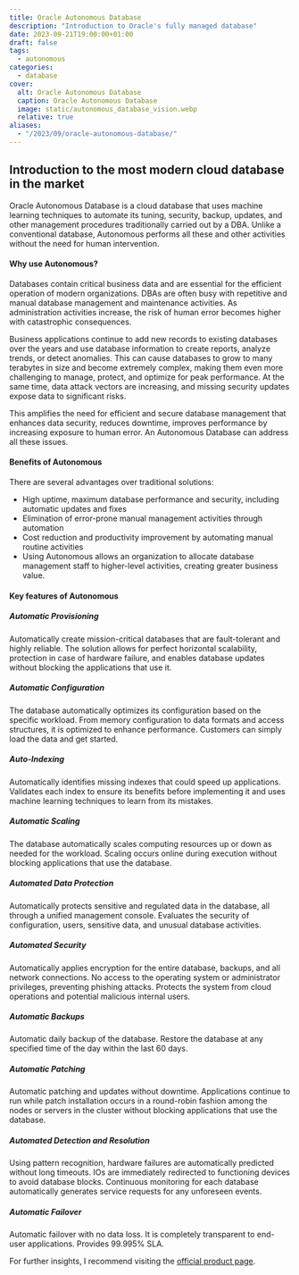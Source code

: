 ```yaml
---
title: Oracle Autonomous Database
description: "Introduction to Oracle's fully managed database"
date: 2023-09-21T19:00:00+01:00
draft: false
tags:
  - autonomous
categories:
  - database
cover:
  alt: Oracle Autonomous Database
  caption: Oracle Autonomous Database
  image: static/autonomous_database_vision.webp
  relative: true
aliases:
  - "/2023/09/oracle-autonomous-database/"
---
```


## Introduction to the most modern cloud database in the market

Oracle Autonomous Database is a cloud database that uses machine learning techniques to automate its tuning, security, backup, updates, and other management procedures traditionally carried out by a DBA. Unlike a conventional database, Autonomous performs all these and other activities without the need for human intervention.

#### Why use Autonomous?

Databases contain critical business data and are essential for the efficient operation of modern organizations. DBAs are often busy with repetitive and manual database management and maintenance activities. As administration activities increase, the risk of human error becomes higher with catastrophic consequences.

Business applications continue to add new records to existing databases over the years and use database information to create reports, analyze trends, or detect anomalies. This can cause databases to grow to many terabytes in size and become extremely complex, making them even more challenging to manage, protect, and optimize for peak performance. At the same time, data attack vectors are increasing, and missing security updates expose data to significant risks.

This amplifies the need for efficient and secure database management that enhances data security, reduces downtime, improves performance by increasing exposure to human error. An Autonomous Database can address all these issues.

#### Benefits of Autonomous

There are several advantages over traditional solutions:

- High uptime, maximum database performance and security, including automatic updates and fixes
- Elimination of error-prone manual management activities through automation
- Cost reduction and productivity improvement by automating manual routine activities
- Using Autonomous allows an organization to allocate database management staff to higher-level activities, creating greater business value.

#### Key features of Autonomous

##### Automatic Provisioning

Automatically create mission-critical databases that are fault-tolerant and highly reliable. The solution allows for perfect horizontal scalability, protection in case of hardware failure, and enables database updates without blocking the applications that use it.

##### Automatic Configuration

The database automatically optimizes its configuration based on the specific workload. From memory configuration to data formats and access structures, it is optimized to enhance performance. Customers can simply load the data and get started.

##### Auto-Indexing

Automatically identifies missing indexes that could speed up applications. Validates each index to ensure its benefits before implementing it and uses machine learning techniques to learn from its mistakes.

##### Automatic Scaling

The database automatically scales computing resources up or down as needed for the workload. Scaling occurs online during execution without blocking applications that use the database.

##### Automated Data Protection

Automatically protects sensitive and regulated data in the database, all through a unified management console. Evaluates the security of configuration, users, sensitive data, and unusual database activities.

##### Automated Security

Automatically applies encryption for the entire database, backups, and all network connections. No access to the operating system or administrator privileges, preventing phishing attacks. Protects the system from cloud operations and potential malicious internal users.

##### Automatic Backups

Automatic daily backup of the database. Restore the database at any specified time of the day within the last 60 days.

##### Automatic Patching

Automatic patching and updates without downtime. Applications continue to run while patch installation occurs in a round-robin fashion among the nodes or servers in the cluster without blocking applications that use the database.

##### Automated Detection and Resolution

Using pattern recognition, hardware failures are automatically predicted without long timeouts. IOs are immediately redirected to functioning devices to avoid database blocks. Continuous monitoring for each database automatically generates service requests for any unforeseen events.

##### Automatic Failover

Automatic failover with no data loss. It is completely transparent to end-user applications. Provides 99.995% SLA.

For further insights, I recommend visiting the [official product page](https://www.oracle.com/autonomous-database/).
